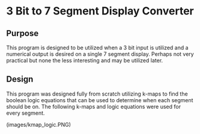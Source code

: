 # 3 Bit to 7 Segment Display Converter


## Purpose

This program is designed to be utilized when a 3 bit input is utilized and a numerical output is desired on a single 7 segment display. Perhaps not very practical but none the less interesting and may be utilized later.

## Design

This program was designed fully from scratch utilizing k-maps to find the boolean logic equations that can be used to determine when each segment should be on. The following k-maps and logic equations were used for every segment.

(images/kmap_logic.PNG)


